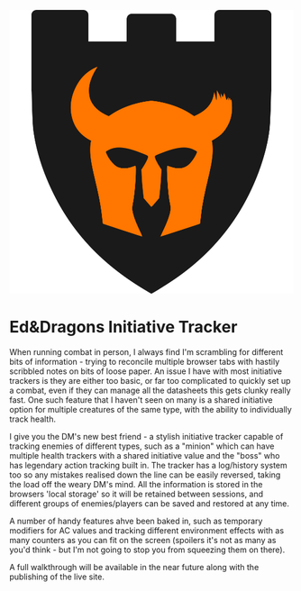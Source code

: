 ![initiative-icon](./initiative-icon.svg)
# Ed&Dragons Initiative Tracker
When running combat in person, I always find I'm scrambling for different bits of information - trying to reconcile multiple browser tabs with hastily scribbled notes on bits of loose paper. An issue I have with most initiative trackers is they are either too basic, or far too complicated to quickly set up a combat, even if they can manage all the datasheets this gets clunky really fast. One such feature that I haven't seen on many is a shared initiative option for multiple creatures of the same type, with the ability to individually track health.

I give you the DM's new best friend - a stylish initiative tracker capable of tracking enemies of different types, such as a "minion" which can have multiple health trackers with a shared initiative value and the "boss" who has legendary action tracking built in. The tracker has a log/history system too so any mistakes realised down the line can be easily reversed, taking the load off the weary DM's mind. All the information is stored in the browsers 'local storage' so it will be retained between sessions, and different groups of enemies/players can be saved and restored at any time.

A number of handy features ahve been baked in, such as temporary modifiers for AC values and tracking different environment effects with as many counters as you can fit on the screen (spoilers it's not as many as you'd think - but I'm not going to stop you from squeezing them on there).

A full walkthrough will be available in the near future along with the publishing of the live site. 